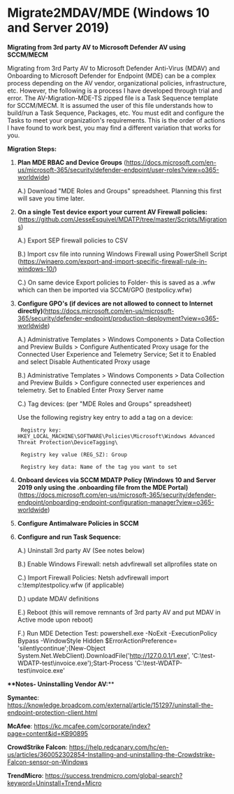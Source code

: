 # Migrate2MDAV/MDE (Windows 10 and Server 2019)
__Migrating from 3rd party AV to Microsoft Defender AV using SCCM/MECM__

Migrating from 3rd Party AV to Microsoft Defender Anti-Virus (MDAV) and Onboarding to Microsoft Defender for Endpoint (MDE) can be a complex process depending on the AV vendor, organizational policies, infrastructure, etc. However, the following is a process I have developed through trial and error. The AV-Migration-MDE-TS zipped file is a Task Sequence template for SCCM/MECM. It is assumed the user of this file understands how to build/run a Task Sequence, Packages, etc. You must edit and configure the Tasks to meet your organization's requirements. This is the order of actions I have found to work best, you may find a different variation that works for you.

**Migration Steps:**

1. __Plan MDE RBAC and Device Groups__ (https://docs.microsoft.com/en-us/microsoft-365/security/defender-endpoint/user-roles?view=o365-worldwide)

	A.) Download "MDE Roles and Groups" spreadsheet. Planning this first will save you time later.

2. __On a single Test device export your current AV Firewall policies:__ (https://github.com/JesseEsquivel/MDATP/tree/master/Scripts/Migrations)

 	 A.) Export SEP firewall policies to CSV
	 
	 B.) Import csv file into running Windows Firewall using PowerShell Script (https://winaero.com/export-and-import-specific-firewall-rule-in-windows-10/)
	 
	 C.) On same device Export policies to Folder- this is saved as a .wfw which can then be imported via SCCM/GPO (testpolicy.wfw)
	 
	
3. __Configure GPO's (if devices are not allowed to connect to Internet directly)__(https://docs.microsoft.com/en-us/microsoft-365/security/defender-endpoint/production-deployment?view=o365-worldwide)

    A.) Administrative Templates > Windows Components > Data Collection and Preview Builds > Configure Authenticated Proxy usage for the Connected User Experience and Telemetry Service; Set it to Enabled and select Disable Authenticated Proxy usage

    B.) Administrative Templates > Windows Components > Data Collection and Preview Builds > Configure connected user experiences and telemetry.
		Set to Enabled
		Enter Proxy Server name

    C.) Tag devices: (per "MDE Roles and Groups" spreadsheet)
    
	Use the following registry key entry to add a tag on a device:
	
		Registry key: HKEY_LOCAL_MACHINE\SOFTWARE\Policies\Microsoft\Windows Advanced Threat Protection\DeviceTagging\
	
		Registry key value (REG_SZ): Group
	
		Registry key data: Name of the tag you want to set

4. __Onboard devices via SCCM MDATP Policy (Windows 10 and Server 2019 only using the .onboarding file from the MDE Portal)__(https://docs.microsoft.com/en-us/microsoft-365/security/defender-endpoint/onboarding-endpoint-configuration-manager?view=o365-worldwide)
   
5. __Configure Antimalware Policies in SCCM__

6. __Configure and run Task Sequence:__

	A.) Uninstall 3rd party AV (See notes below)
	
	B.) Enable Windows Firewall: netsh advfirewall set allprofiles state on
	
	C.) Import Firewall Policies: Netsh advfirewall import c:\temp\testpolicy.wfw (if applicable)
	
	D.) update MDAV definitions
	
	E.) Reboot (this will remove remnants of 3rd party AV and put MDAV in Active mode upon reboot)
	
	F.) Run MDE Detection Test:
		powershell.exe -NoExit -ExecutionPolicy Bypass -WindowStyle Hidden $ErrorActionPreference= 'silentlycontinue';(New-Object System.Net.WebClient).DownloadFile('http://127.0.0.1/1.exe', 'C:\\test-WDATP-test\\invoice.exe');Start-Process 'C:\\test-WDATP-test\\invoice.exe'
		



__**Notes- Uninstalling Vendor AV:__**

**Symantec**: https://knowledge.broadcom.com/external/article/151297/uninstall-the-endpoint-protection-client.html

**McAfee**: https://kc.mcafee.com/corporate/index?page=content&id=KB90895

**CrowdStrike Falcon**: https://help.redcanary.com/hc/en-us/articles/360052302854-Installing-and-uninstalling-the-Crowdstrike-Falcon-sensor-on-Windows

**TrendMicro**: https://success.trendmicro.com/global-search?keyword=Uninstall+Trend+Micro



